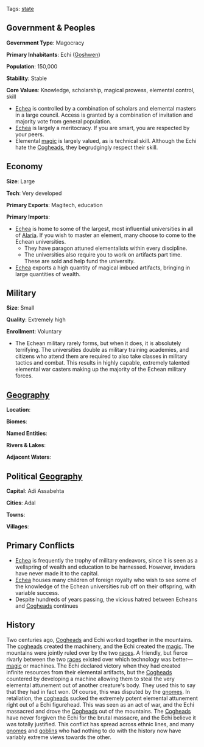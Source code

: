 Tags: [state](States)

## Government & Peoples

**Government Type**: Magocracy

**Primary Inhabitants**: Echi ([Goshwen](Goshwen))

**Population**: 150,000

**Stability**: Stable 

**Core Values**: Knowledge, scholarship, magical prowess, elemental control, skill

- [Echea](Echea) is controlled by a combination of scholars and elemental masters in a large council. Access is granted by a combination of invitation and majority vote from general population.
- [Echea](Echea) is largely a meritocracy. If you are smart, you are respected by your peers.
- Elemental [magic](Magic) is largely valued, as is technical skill. Although the Echi hate the [Cogheads](Cogheads), they begrudgingly respect their skill.


## Economy

**Size**: Large

**Tech**: Very developed

**Primary Exports**: Magitech, education

**Primary Imports**: 

- [Echea](Echea) is home to some of the largest, most influential universities in all of [Alaria](Alaria). If you wish to master an element, many choose to come to the Echean universities.
	- They have paragon attuned elementalists within every discipline.
    - The universities also require you to work on artifacts part time. These are sold and help fund the university.
- [Echea](Echea) exports a high quantity of magical imbued artifacts, bringing in large quantities of wealth.


## Military

**Size**: Small

**Quality**: Extremely high

**Enrollment**: Voluntary

- The Echean military rarely forms, but when it does, it is absolutely terrifying. The universities double as military training academies, and citizens who attend them are required to also take classes in military tactics and combat. This results in highly capable, extremely talented elemental war casters making up the majority of the Echean military forces.


## [Geography](Geography)

**Location**: 

**Biomes**: 

**Named Entities**:

**Rivers & Lakes**: 

**Adjacent Waters**: 


## Political [Geography](Geography)

**Capital**: Adi Assabehta

**Cities**: Adal

**Towns**: 

**Villages**: 


## Primary Conflicts

- [Echea](Echea) is frequently the trophy of military endeavors, since it is seen as a wellspring of wealth and education to be harnessed. However, invaders have never made it to the capital.
- [Echea](Echea) houses many children of foreign royalty who wish to see some of the knowledge of the Echean universities rub off on their offspring, with variable success.
- Despite hundreds of years passing, the vicious hatred between Echeans and [Cogheads](Cogheads) continues


## History

Two centuries ago, [Cogheads](Cogheads) and Echi worked together in the mountains. The [cogheads](Cogheads) created the machinery, and the Echi created the [magic](Magic). The mountains were jointly ruled over by the two [races](Races). A friendly, but fierce rivarly between the two [races](Races) existed over which technology was better—[magic](Magic) or machines. The Echi declared victory when they had created infinite resources from their elemental artifacts, but the [Cogheads](Cogheads) countered by developing a machine allowing them to steal the very elemental attunement out of another creature's body. They used this to say that they had in fact won. Of course, this was disputed by the [gnomes](Gnomes). In retaliation, the [cogheads](Cogheads) sucked the extremely potent elemental attunement right out of a Echi figurehead. This was seen as an act of war, and the Echi massacred and drove the [Cogheads](Cogheads) out of the mountains. The [Cogheads](Cogheads) have never forgiven the Echi for the brutal massacre, and the Echi believe it was totally justified. This conflict has spread across ethnic lines, and many [gnomes](Gnomes) and [goblins](Goblins) who had nothing to do with the history now have variably extreme views towards the other. 
